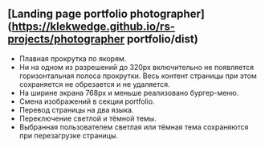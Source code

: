 ## [Landing page portfolio photographer](https://klekwedge.github.io/rs-projects/photographer portfolio/dist)

- Плавная прокрутка по якорям.
- Ни на одном из разрешений до 320px включительно не появляется горизонтальная полоса прокрутки. Весь контент страницы при этом сохраняется не обрезается и не удаляется.
- На ширине экрана 768рх и меньше реализовано бургер-меню.
- Смена изображений в секции portfolio.
- Перевод страницы на два языка.
- Переключение светлой и тёмной темы.
- Выбранная пользователем светлая или тёмная тема сохраняются при перезагрузке страницы.